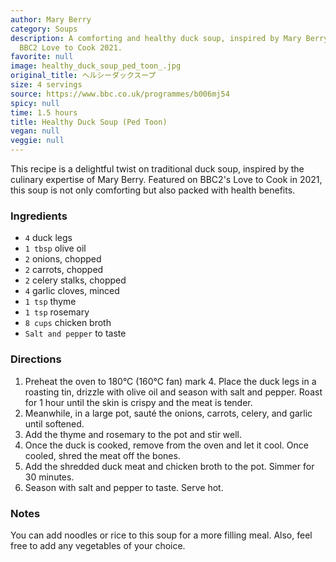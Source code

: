 ```yaml
---
author: Mary Berry
category: Soups
description: A comforting and healthy duck soup, inspired by Mary Berry's recipe from
  BBC2 Love to Cook 2021.
favorite: null
image: healthy_duck_soup_ped_toon_.jpg
original_title: ヘルシーダックスープ
size: 4 servings
source: https://www.bbc.co.uk/programmes/b006mj54
spicy: null
time: 1.5 hours
title: Healthy Duck Soup (Ped Toon)
vegan: null
veggie: null
---
```

This recipe is a delightful twist on traditional duck soup, inspired by the culinary expertise of Mary Berry. Featured on BBC2's Love to Cook in 2021, this soup is not only comforting but also packed with health benefits.

### Ingredients

* `4` duck legs
* `1 tbsp` olive oil
* `2` onions, chopped
* `2` carrots, chopped
* `2` celery stalks, chopped
* `4` garlic cloves, minced
* `1 tsp` thyme
* `1 tsp` rosemary
* `8 cups` chicken broth
* `Salt and pepper` to taste

### Directions

1. Preheat the oven to 180°C (160°C fan) mark 4. Place the duck legs in a roasting tin, drizzle with olive oil and season with salt and pepper. Roast for 1 hour until the skin is crispy and the meat is tender.
2. Meanwhile, in a large pot, sauté the onions, carrots, celery, and garlic until softened.
3. Add the thyme and rosemary to the pot and stir well.
4. Once the duck is cooked, remove from the oven and let it cool. Once cooled, shred the meat off the bones.
5. Add the shredded duck meat and chicken broth to the pot. Simmer for 30 minutes.
6. Season with salt and pepper to taste. Serve hot.

### Notes

You can add noodles or rice to this soup for a more filling meal. Also, feel free to add any vegetables of your choice.